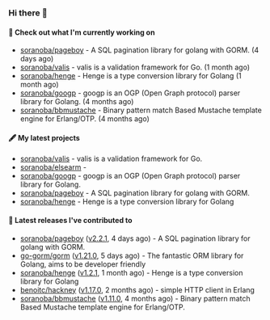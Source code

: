### Hi there 👋

#### 👷  Check out what I'm currently working on

- [soranoba/pageboy](https://github.com/soranoba/pageboy) - A SQL pagination library for golang with GORM. (4 days ago)
- [soranoba/valis](https://github.com/soranoba/valis) - valis is a validation framework for Go. (1 month ago)
- [soranoba/henge](https://github.com/soranoba/henge) - Henge is a type conversion library for Golang (1 month ago)
- [soranoba/googp](https://github.com/soranoba/googp) - googp is an OGP (Open Graph protocol) parser library for Golang. (4 months ago)
- [soranoba/bbmustache](https://github.com/soranoba/bbmustache) - Binary pattern match Based Mustache template engine for Erlang/OTP. (4 months ago)

#### 🖋️  My latest projects

- [soranoba/valis](https://github.com/soranoba/valis) - valis is a validation framework for Go.
- [soranoba/elsearm](https://github.com/soranoba/elsearm) - 
- [soranoba/googp](https://github.com/soranoba/googp) - googp is an OGP (Open Graph protocol) parser library for Golang.
- [soranoba/pageboy](https://github.com/soranoba/pageboy) - A SQL pagination library for golang with GORM.
- [soranoba/henge](https://github.com/soranoba/henge) - Henge is a type conversion library for Golang

#### 🚀  Latest releases I've contributed to

- [soranoba/pageboy](https://github.com/soranoba/pageboy) ([v2.2.1](https://github.com/soranoba/pageboy/releases/tag/v2.2.1), 4 days ago) - A SQL pagination library for golang with GORM.
- [go-gorm/gorm](https://github.com/go-gorm/gorm) ([v1.21.0](https://github.com/go-gorm/gorm/releases/tag/v1.21.0), 5 days ago) - The fantastic ORM library for Golang, aims to be developer friendly
- [soranoba/henge](https://github.com/soranoba/henge) ([v1.2.1](https://github.com/soranoba/henge/releases/tag/v1.2.1), 1 month ago) - Henge is a type conversion library for Golang
- [benoitc/hackney](https://github.com/benoitc/hackney) ([v1.17.0](https://github.com/benoitc/hackney/releases/tag/v1.17.0), 2 months ago) - simple HTTP client in Erlang
- [soranoba/bbmustache](https://github.com/soranoba/bbmustache) ([v1.11.0](https://github.com/soranoba/bbmustache/releases/tag/v1.11.0), 4 months ago) - Binary pattern match Based Mustache template engine for Erlang/OTP.
